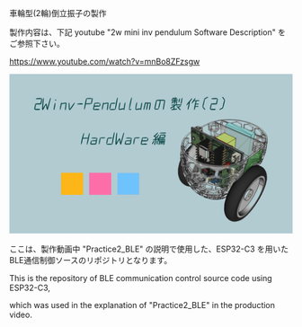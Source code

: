 車輪型(2輪)倒立振子の製作

製作内容は、下記 youtube "2w mini inv pendulum Software Description" をご参照下さい。

https://www.youtube.com/watch?v=mnBo8ZFzsgw

![sample_pic1.png](./sample_pic1.png)

ここは、製作動画中 "Practice2_BLE" の説明で使用した、ESP32-C3 を用いたBLE通信制御ソースのリポジトリとなります。

This is the repository of BLE communication control source code using ESP32-C3,

 which was used in the explanation of "Practice2_BLE" in the production video.
